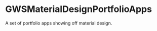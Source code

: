 GWSMaterialDesignPortfolioApps
==============================

A set of portfolio apps showing off material design.